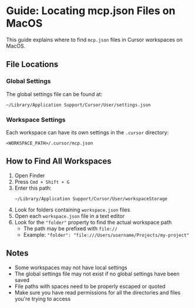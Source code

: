 # Guide: Locating mcp.json Files on MacOS

This guide explains where to find `mcp.json` files in Cursor workspaces on MacOS.

## File Locations

### Global Settings
The global settings file can be found at:
```
~/Library/Application Support/Cursor/User/settings.json
```

### Workspace Settings
Each workspace can have its own settings in the `.cursor` directory:
```
<WORKSPACE_PATH>/.cursor/mcp.json
```

## How to Find All Workspaces

1. Open Finder
2. Press `Cmd + Shift + G`
3. Enter this path:
   ```
   ~/Library/Application Support/Cursor/User/workspaceStorage
   ```
4. Look for folders containing `workspace.json` files
5. Open each `workspace.json` file in a text editor
6. Look for the `"folder"` property to find the actual workspace path
   - The path may be prefixed with `file://`
   - Example: `"folder": "file:///Users/username/Projects/my-project"`

## Notes

- Some workspaces may not have local settings
- The global settings file may not exist if no global settings have been saved
- File paths with spaces need to be properly escaped or quoted
- Make sure you have read permissions for all the directories and files you're trying to access 